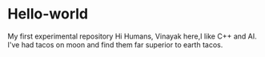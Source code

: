 # Hello-world
My first experimental repository
Hi Humans,
Vinayak here,I like C++ and AI.
I've had tacos on moon and find them far superior to earth tacos.
